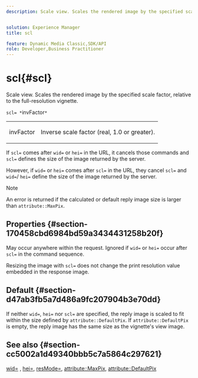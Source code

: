 ```yaml
---
description: Scale view. Scales the rendered image by the specified scale factor, relative to the full-resolution vignette.


solution: Experience Manager
title: scl

feature: Dynamic Media Classic,SDK/API
role: Developer,Business Practitioner
---
```


# scl{#scl}

Scale view. Scales the rendered image by the specified scale factor, relative to the full-resolution vignette.

 `scl= *`invFactor`*`

<table id="simpletable_EFE352FA8EF14197B6934783A2883451"> 
 <tr class="strow"> 
  <td class="stentry"> <p><span class="codeph"> <span class="varname"> invFactor</span> </span> </p></td> 
  <td class="stentry"> <p>Inverse scale factor (real, 1.0 or greater). </p></td> 
 </tr> 
</table>

If `scl=` comes after `wid=` or `hei=` in the URL, it cancels those commands and `scl=` defines the size of the image returned by the server.

However, if `wid=` or `hei=` comes after `scl=` in the URL, they cancel `scl=` and `wid=`/ `hei=` define the size of the image returned by the server.

>[!NOTE]
>
>An error is returned if the calculated or default reply image size is larger than `attribute::MaxPix`.

## Properties {#section-170458cbd6984bd59a3434431258b20f}

May occur anywhere within the request. Ignored if `wid=` or `hei=` occur after `scl=` in the command sequence.

Resizing the image with `scl=` does not change the print resolution value embedded in the response image.

## Default {#section-d47ab3fb5a7d486a9fc207904b3e70dd}

If neither `wid=`, `hei=` nor `scl=` are specified, the reply image is scaled to fit within the size defined by `attribute::DefaultPix`. If `attribute::DefaultPix` is empty, the reply image has the same size as the vignette's view image.

## See also {#section-cc5002a1d49340bbb5c7a5864c297621}

[wid=](../../../../../ir-api/http-protocol/image-rendering-api-ref/c-ir-http-protocol-ref/c-ir-http-protocol-command-reference/r-ir-wid.md#reference-b7e691b0624941168c94b2749ae233ec) , [hei=](../../../../../ir-api/http-protocol/image-rendering-api-ref/c-ir-http-protocol-ref/c-ir-http-protocol-command-reference/r-ir-hei.md#reference-1c08f60365a94417a39867c09cac5478), [resMode=](../../../../../ir-api/http-protocol/image-rendering-api-ref/c-ir-http-protocol-ref/c-ir-http-protocol-command-reference/r-ir-http-resmode.md#reference-851a5b636f8948cfb11456c9b7dab0d3), [attribute::MaxPix](../../../../../ir-api/material-cat/image-rendering-api-ref/c-ir-material-catalog/c-ir-attributes-reference/r-ir-maxpix.md#reference-569f186bbc2840a6bd3cffa8ff3e7657), [attribute::DefaultPix](../../../../../ir-api/material-cat/image-rendering-api-ref/c-ir-material-catalog/c-ir-attributes-reference/r-ir-defaultpix.md#reference-102c98f9b5d24d2aaaeb756653fb0e6f) 
